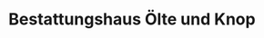 ---
title: "Bestattungshaus Ölte und Knop"
url: /buetzow/bestattungshaus-oelte-und-knop/
shop: Bestattungen
---